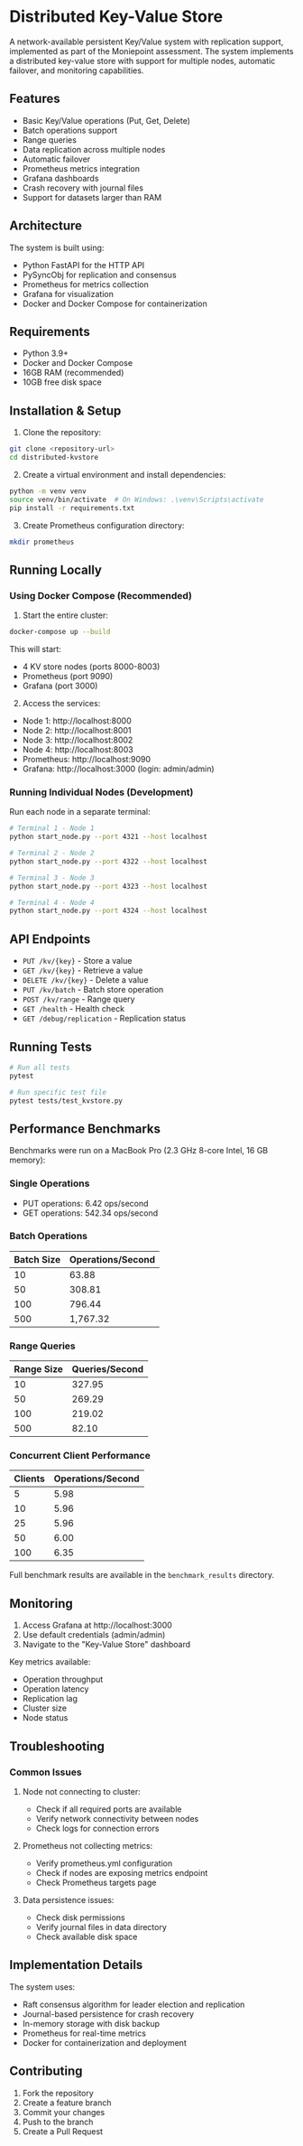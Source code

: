 # Distributed Key-Value Store

A network-available persistent Key/Value system with replication support, implemented as part of the Moniepoint assessment. The system implements a distributed key-value store with support for multiple nodes, automatic failover, and monitoring capabilities.

## Features

- Basic Key/Value operations (Put, Get, Delete)
- Batch operations support
- Range queries
- Data replication across multiple nodes
- Automatic failover
- Prometheus metrics integration
- Grafana dashboards
- Crash recovery with journal files
- Support for datasets larger than RAM

## Architecture

The system is built using:
- Python FastAPI for the HTTP API
- PySyncObj for replication and consensus
- Prometheus for metrics collection
- Grafana for visualization
- Docker and Docker Compose for containerization

## Requirements

- Python 3.9+
- Docker and Docker Compose
- 16GB RAM (recommended)
- 10GB free disk space

## Installation & Setup

1. Clone the repository:
```bash
git clone <repository-url>
cd distributed-kvstore
```

2. Create a virtual environment and install dependencies:
```bash
python -m venv venv
source venv/bin/activate  # On Windows: .\venv\Scripts\activate
pip install -r requirements.txt
```

3. Create Prometheus configuration directory:
```bash
mkdir prometheus
```

## Running Locally

### Using Docker Compose (Recommended)

1. Start the entire cluster:
```bash
docker-compose up --build
```

This will start:
- 4 KV store nodes (ports 8000-8003)
- Prometheus (port 9090)
- Grafana (port 3000)

2. Access the services:
- Node 1: http://localhost:8000
- Node 2: http://localhost:8001
- Node 3: http://localhost:8002
- Node 4: http://localhost:8003
- Prometheus: http://localhost:9090
- Grafana: http://localhost:3000 (login: admin/admin)

### Running Individual Nodes (Development)

Run each node in a separate terminal:

```bash
# Terminal 1 - Node 1
python start_node.py --port 4321 --host localhost

# Terminal 2 - Node 2
python start_node.py --port 4322 --host localhost

# Terminal 3 - Node 3
python start_node.py --port 4323 --host localhost

# Terminal 4 - Node 4
python start_node.py --port 4324 --host localhost
```

## API Endpoints

- `PUT /kv/{key}` - Store a value
- `GET /kv/{key}` - Retrieve a value
- `DELETE /kv/{key}` - Delete a value
- `PUT /kv/batch` - Batch store operation
- `POST /kv/range` - Range query
- `GET /health` - Health check
- `GET /debug/replication` - Replication status

## Running Tests

```bash
# Run all tests
pytest

# Run specific test file
pytest tests/test_kvstore.py

```

## Performance Benchmarks

Benchmarks were run on a MacBook Pro (2.3 GHz 8-core Intel, 16 GB memory):

### Single Operations
- PUT operations: 6.42 ops/second
- GET operations: 542.34 ops/second

### Batch Operations
| Batch Size | Operations/Second |
|------------|------------------|
| 10         | 63.88           |
| 50         | 308.81          |
| 100        | 796.44          |
| 500        | 1,767.32        |

### Range Queries
| Range Size | Queries/Second |
|------------|---------------|
| 10         | 327.95       |
| 50         | 269.29       |
| 100        | 219.02       |
| 500        | 82.10        |

### Concurrent Client Performance
| Clients | Operations/Second |
|---------|------------------|
| 5       | 5.98            |
| 10      | 5.96            |
| 25      | 5.96            |
| 50      | 6.00            |
| 100     | 6.35            |

Full benchmark results are available in the `benchmark_results` directory.

## Monitoring

1. Access Grafana at http://localhost:3000
2. Use default credentials (admin/admin)
3. Navigate to the "Key-Value Store" dashboard

Key metrics available:
- Operation throughput
- Operation latency
- Replication lag
- Cluster size
- Node status

## Troubleshooting

### Common Issues

1. Node not connecting to cluster:
   - Check if all required ports are available
   - Verify network connectivity between nodes
   - Check logs for connection errors

2. Prometheus not collecting metrics:
   - Verify prometheus.yml configuration
   - Check if nodes are exposing metrics endpoint
   - Check Prometheus targets page

3. Data persistence issues:
   - Check disk permissions
   - Verify journal files in data directory
   - Check available disk space

## Implementation Details

The system uses:
- Raft consensus algorithm for leader election and replication
- Journal-based persistence for crash recovery
- In-memory storage with disk backup
- Prometheus for real-time metrics
- Docker for containerization and deployment

## Contributing

1. Fork the repository
2. Create a feature branch
3. Commit your changes
4. Push to the branch
5. Create a Pull Request
